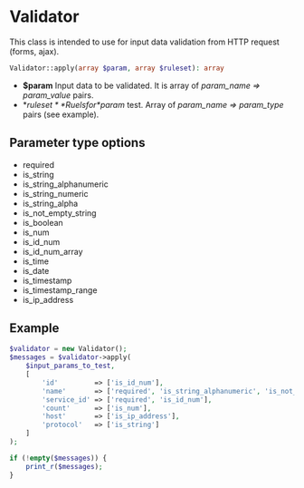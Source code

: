 # Validator
This class is intended to use for input data validation from HTTP request (forms, ajax).
```php
Validator::apply(array $param, array $ruleset): array
```
* **$param** Input data to be validated. It is array of *param_name => param_value* pairs. 
* **$ruleset** Ruels for *$param* test. Array of *param_name => param_type* pairs (see example).
## Parameter type options
* required
* is_string
* is_string_alphanumeric
* is_string_numeric
* is_string_alpha
* is_not_empty_string
* is_boolean
* is_num
* is_id_num
* is_id_num_array
* is_time
* is_date
* is_timestamp
* is_timestamp_range
* is_ip_address
## Example
```php
$validator = new Validator();
$messages = $validator->apply(
    $input_params_to_test,
    [
        'id'         => ['is_id_num'],
        'name'       => ['required', 'is_string_alphanumeric', 'is_not_empty_string'],
        'service_id' => ['required', 'is_id_num'],
        'count'      => ['is_num'],
        'host'       => ['is_ip_address'],
        'protocol'   => ['is_string']
    ]
);

if (!empty($messages)) {
    print_r($messages);
}
```
